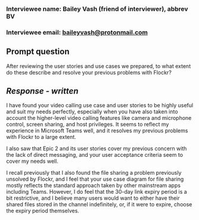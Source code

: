 ### **Interviewee name:** Bailey Vash (friend of interviewer), abbrev BV ###

### **Interviewee email:** baileyvash@protonmail.com ###

## **Prompt question** ##
After reviewing the user stories and use cases we prepared, to what extent do these describe and resolve your previous problems with Flockr?

## *Response - written* ##
I have found your video calling use case and user stories to be highly useful and suit my needs perfectly, especially when you have also taken into account the higher-level video calling features like camera and microphone control, screen sharing, and host privileges. It seems to reflect my experience in Microsoft Teams well, and it resolves my previous problems with Flockr to a large extent.

I also saw that Epic 2 and its user stories cover my previous concern with the lack of direct messaging, and your user acceptance criteria seem to cover my needs well.

I recall previously that I also found the file sharing a problem previously unsolved by Flockr, and I feel that your use case diagram for file sharing mostly reflects the standard approach taken by other mainstream apps including Teams. However, I do feel that the 30-day link expiry period is a bit restrictive, and I believe many users would want to either have their shared files stored in the channel indefinitely, or, if it were to expire, choose the expiry period themselves.